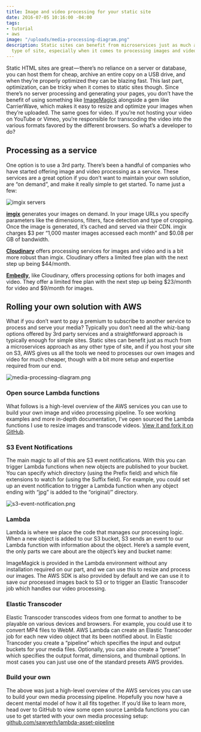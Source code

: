 ```yaml
---
title: Image and video processing for your static site
date: 2016-07-05 10:16:00 -04:00
tags:
- tutorial
- aws
image: "/uploads/media-processing-diagram.png"
description: Static sites can benefit from microservices just as much as any other
  type of site, especially when it comes to processing images and video.
---
```


Static HTML sites are great — there’s no reliance on a server or database, you can host them for cheap, archive an entire copy on a USB drive, and when they’re properly optimized they can be blazing fast. This last part, optimization, can be tricky when it comes to static sites though. Since there’s no server processing and generating your pages, you don’t have the benefit of using something like [ImageMagick](http://www.imagemagick.org/) alongside a gem like CarrierWave, which makes it easy to resize and optimize your images when they’re uploaded. The same goes for video. If you’re not hosting your video on YouTube or Vimeo, you’re responsible for transcoding the video into the various formats favored by the different browsers. So what’s a developer to do?



## Processing as a service

One option is to use a 3rd party. There’s been a handful of companies who have started offering image and video processing as a service. These services are a great option if you don’t want to maintain your own solution, are “on demand”, and make it really simple to get started. To name just a few:

![imgix servers](/uploads/imgix-servers.jpeg)

**[imgix](http://imgix.com/)** generates your images on demand. In your image URLs you specify parameters like the dimensions, filters, face detection and type of cropping. Once the image is generated, it’s cached and served via their CDN. imgix charges $3 per “1,000 master images accessed each month” and $0.08 per GB of bandwidth.

**[Cloudinary](http://cloudinary.com/)** offers processing services for images and video and is a bit more robust than imgix. Cloudinary offers a limited free plan with the next step up being $44/month.

**[Embedly](http://embed.ly/)**, like Cloudinary, offers processing options for both images and video. They offer a limited free plan with the next step up being $23/month for video and $9/month for images.

## Rolling your own solution with AWS

What if you don’t want to pay a premium to subscribe to another service to process and serve your media? Typically you don’t need all the whiz-bang options offered by 3rd party services and a straightforward approach is typically enough for simple sites. Static sites can benefit just as much from a microservices approach as any other type of site, and if you host your site on S3, AWS gives us all the tools we need to processes our own images and video for much cheaper, though with a bit more setup and expertise required from our end.

![media-processing-diagram.png](/uploads/media-processing-diagram.png)

### Open source Lambda functions

What follows is a high-level overview of the AWS services you can use to build your own image and video processing pipeline. To see working examples and more in-depth documentation, I’ve open sourced the Lambda functions I use to resize images and transcode videos. [View it and fork it on GitHub](https://github.com/sawyerh/lambda-asset-pipeline).

### S3 Event Notifications

The main magic to all of this are S3 event notifications. With this you can trigger Lambda functions when new objects are published to your bucket. You can specify which directory (using the Prefix field) and which file extensions to watch for (using the Suffix field). For example, you could set up an event notification to trigger a Lambda function when any object ending with “jpg” is added to the “original/” directory.

![s3-event-notification.png](/uploads/s3-event-notification.png)

### Lambda

Lambda is where we place the code that manages our processing logic. When a new object is added to our S3 bucket, S3 sends an event to our Lambda function with information about the object. Here’s a sample event, the only parts we care about are the object’s key and bucket name:

ImageMagick is provided in the Lambda environment without any installation required on our part, and we can use this to resize and process our images. The AWS SDK is also provided by default and we can use it to save our processed images back to S3 or to trigger an Elastic Transcoder job which handles our video processing.

### Elastic Transcoder

Elastic Transcoder transcodes videos from one format to another to be playable on various devices and browsers. For example, you could use it to convert MP4 files to WebM. AWS Lambda can create an Elastic Transcoder job for each new video object that its been notified about. In Elastic Trancoder you create a “pipeline” which specifies the input and output buckets for your media files. Optionally, you can also create a “preset” which specifies the output format, dimensions, and thumbnail options. In most cases you can just use one of the standard presets AWS provides.

### Build your own

The above was just a high-level overview of the AWS services you can use to build your own media processing pipeline. Hopefully you now have a decent mental model of how it all fits together. If you’d like to learn more, head over to GitHub to view some open source Lambda functions you can use to get started with your own media processing setup: [github.com/sawyerh/lambda-asset-pipeline](https://github.com/sawyerh/lambda-asset-pipeline)